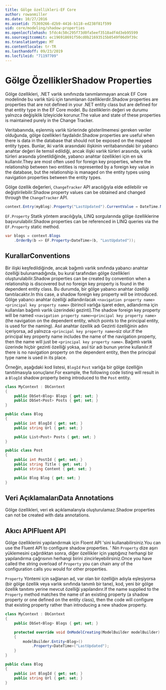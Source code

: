 ```yaml
---
title: Gölge özellikleri-EF Core
author: rowanmiller
ms.date: 10/27/2016
ms.assetid: 75369266-d2b9-4416-b118-ed238f81f599
uid: core/modeling/shadow-properties
ms.openlocfilehash: 5fdc4c50c295f73d0fa5eef3518adf4d3eb95599
ms.sourcegitcommit: ec196918691f50cd0b21693515b0549f06d9f39c
ms.translationtype: MT
ms.contentlocale: tr-TR
ms.lasthandoff: 09/23/2019
ms.locfileid: "71197709"
---
```

# <a name="shadow-properties"></a><span data-ttu-id="ab689-102">Gölge Özellikler</span><span class="sxs-lookup"><span data-stu-id="ab689-102">Shadow Properties</span></span>

<span data-ttu-id="ab689-103">Gölge özellikleri, .NET varlık sınıfınızda tanımlanmayan ancak EF Core modelinde bu varlık türü için tanımlanan özelliklerdir.</span><span class="sxs-lookup"><span data-stu-id="ab689-103">Shadow properties are properties that are not defined in your .NET entity class but are defined for that entity type in the EF Core model.</span></span> <span data-ttu-id="ab689-104">Bu özelliklerin değeri ve durumu yalnızca değişiklik Izleyicide korunur.</span><span class="sxs-lookup"><span data-stu-id="ab689-104">The value and state of these properties is maintained purely in the Change Tracker.</span></span>

<span data-ttu-id="ab689-105">Veritabanında, eşlenmiş varlık türlerinde gösterilmemesi gereken veriler olduğunda, gölge özellikleri faydalıdır.</span><span class="sxs-lookup"><span data-stu-id="ab689-105">Shadow properties are useful when there is data in the database that should not be exposed on the mapped entity types.</span></span> <span data-ttu-id="ab689-106">Bunlar, iki varlık arasındaki ilişkinin veritabanındaki bir yabancı anahtar değeri ile temsil edildiği, ancak ilişki varlık türleri arasında, varlık türleri arasında yönetildiğinde, yabancı anahtar özellikleri için en sık kullanılır.</span><span class="sxs-lookup"><span data-stu-id="ab689-106">They are most often used for foreign key properties, where the relationship between two entities is represented by a foreign key value in the database, but the relationship is managed on the entity types using navigation properties between the entity types.</span></span>

<span data-ttu-id="ab689-107">Gölge özellik değerleri, `ChangeTracker` API aracılığıyla elde edilebilir ve değiştirilebilir.</span><span class="sxs-lookup"><span data-stu-id="ab689-107">Shadow property values can be obtained and changed through the `ChangeTracker` API.</span></span>

``` csharp
context.Entry(myBlog).Property("LastUpdated").CurrentValue = DateTime.Now;
```

<span data-ttu-id="ab689-108">`EF.Property` Statik yöntem aracılığıyla, LINQ sorgularında gölge özelliklerine başvurulabilir.</span><span class="sxs-lookup"><span data-stu-id="ab689-108">Shadow properties can be referenced in LINQ queries via the `EF.Property` static method.</span></span>

``` csharp
var blogs = context.Blogs
    .OrderBy(b => EF.Property<DateTime>(b, "LastUpdated"));
```

## <a name="conventions"></a><span data-ttu-id="ab689-109">Kurallar</span><span class="sxs-lookup"><span data-stu-id="ab689-109">Conventions</span></span>

<span data-ttu-id="ab689-110">Bir ilişki keşfedildiğinde, ancak bağımlı varlık sınıfında yabancı anahtar özelliği bulunamadığında, bu kural tarafından gölge özellikleri oluşturulabilir.</span><span class="sxs-lookup"><span data-stu-id="ab689-110">Shadow properties can be created by convention when a relationship is discovered but no foreign key property is found in the dependent entity class.</span></span> <span data-ttu-id="ab689-111">Bu durumda, bir gölge yabancı anahtar özelliği tanıtılacaktır.</span><span class="sxs-lookup"><span data-stu-id="ab689-111">In this case, a shadow foreign key property will be introduced.</span></span> <span data-ttu-id="ab689-112">Gölge yabancı anahtar özelliği adlandırılacak `<navigation property name><principal key property name>` (birincil varlığa işaret eden, adlandırma için kullanılan bağımlı varlık üzerindeki gezinti).</span><span class="sxs-lookup"><span data-stu-id="ab689-112">The shadow foreign key property will be named `<navigation property name><principal key property name>` (the navigation on the dependent entity, which points to the principal entity, is used for the naming).</span></span> <span data-ttu-id="ab689-113">Asıl anahtar özellik adı Gezinti özelliğinin adını içeriyorsa, ad yalnızca `<principal key property name>`siz olur.</span><span class="sxs-lookup"><span data-stu-id="ab689-113">If the principal key property name includes the name of the navigation property, then the name will just be `<principal key property name>`.</span></span> <span data-ttu-id="ab689-114">Bağımlı varlık üzerinde hiçbir gezinti özelliği yoksa, asıl tür adı bunun yerine kullanılır.</span><span class="sxs-lookup"><span data-stu-id="ab689-114">If there is no navigation property on the dependent entity, then the principal type name is used in its place.</span></span>

<span data-ttu-id="ab689-115">Örneğin, aşağıdaki kod listesi, `BlogId` `Post` varlığa bir gölge özelliğin tanıtılmasıyla sonuçlanır.</span><span class="sxs-lookup"><span data-stu-id="ab689-115">For example, the following code listing will result in a `BlogId` shadow property being introduced to the `Post` entity.</span></span>

<!-- [!code-csharp[Main](samples/core/Modeling/Conventions/ShadowForeignKey.cs)] -->
``` csharp
class MyContext : DbContext
{
    public DbSet<Blog> Blogs { get; set; }
    public DbSet<Post> Posts { get; set; }
}

public class Blog
{
    public int BlogId { get; set; }
    public string Url { get; set; }

    public List<Post> Posts { get; set; }
}

public class Post
{
    public int PostId { get; set; }
    public string Title { get; set; }
    public string Content { get; set; }

    public Blog Blog { get; set; }
}
```

## <a name="data-annotations"></a><span data-ttu-id="ab689-116">Veri Açıklamaları</span><span class="sxs-lookup"><span data-stu-id="ab689-116">Data Annotations</span></span>

<span data-ttu-id="ab689-117">Gölge özellikleri, veri ek açıklamalarıyla oluşturulamaz.</span><span class="sxs-lookup"><span data-stu-id="ab689-117">Shadow properties can not be created with data annotations.</span></span>

## <a name="fluent-api"></a><span data-ttu-id="ab689-118">Akıcı API</span><span class="sxs-lookup"><span data-stu-id="ab689-118">Fluent API</span></span>

<span data-ttu-id="ab689-119">Gölge özelliklerini yapılandırmak için Floent API 'sini kullanabilirsiniz.</span><span class="sxs-lookup"><span data-stu-id="ab689-119">You can use the Fluent API to configure shadow properties.</span></span> <span data-ttu-id="ab689-120">' Nin `Property` dize aşırı yüklemesini çağırdıktan sonra, diğer özellikler için yaptığınız herhangi bir yapılandırma çağrısının herhangi birini zincirleyebilirsiniz.</span><span class="sxs-lookup"><span data-stu-id="ab689-120">Once you have called the string overload of `Property` you can chain any of the configuration calls you would for other properties.</span></span>

<span data-ttu-id="ab689-121">`Property` Yöntemi için sağlanan ad, var olan bir özelliğin adıyla eşleşiyorsa (bir gölge özellik veya varlık sınıfında tanımlı bir tane), kod, yeni bir gölge özellik tanıtımı yerine mevcut özelliği yapılandırır.</span><span class="sxs-lookup"><span data-stu-id="ab689-121">If the name supplied to the `Property` method matches the name of an existing property (a shadow property or one defined on the entity class), then the code will configure that existing property rather than introducing a new shadow property.</span></span>

<!-- [!code-csharp[Main](samples/core/Modeling/FluentAPI/ShadowProperty.cs?highlight=7,8)] -->
``` csharp
class MyContext : DbContext
{
    public DbSet<Blog> Blogs { get; set; }

    protected override void OnModelCreating(ModelBuilder modelBuilder)
    {
        modelBuilder.Entity<Blog>()
            .Property<DateTime>("LastUpdated");
    }
}

public class Blog
{
    public int BlogId { get; set; }
    public string Url { get; set; }
}
```
